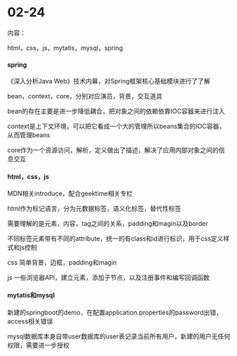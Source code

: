 # 02-24

内容：

html，css，js，mytatis，mysql，spring



#### spring

《深入分析Java Web》技术内幕，对Spring框架核心基础模块进行了了解

bean，context，core，分别对应演员，背景，交互道具

bean的存在主要是进一步降低耦合，把对象之间的依赖依靠IOC容器来进行注入

context是上下文环境，可以把它看成一个大的管理所以beans集合的IOC容器，从而管理beans

core作为一个资源访问，解析，定义做出了描述，解决了应用内部对象之间的信息交互



#### html，css，js

MDN相关introduce，配合geektime相关专栏

html作为标记语言，分为元数据标签，语义化标签，替代性标签

需要理解的是元素，内容，tag之间的关系，padding和magin以及border

不同标签元素带有不同的attribute，统一的有class和id进行标识，用于css定义样式和js控制

css 简单背景，边框，padding和magin

js 一些浏览器API，建立元素，添加子节点，以及注册事件和编写回调函数



#### mytatis和mysql

新建的springboot的demo，在配置application.properties的password出错，access相关错误

mysql数据库本身自带user数据库的user表记录当前所有用户，新建的用户无任何权限，需要进一步授权

